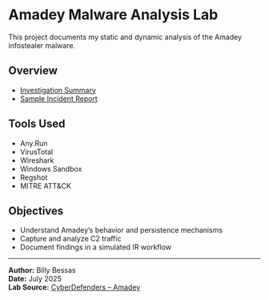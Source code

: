# Amadey Malware Analysis Lab

This project documents my static and dynamic analysis of the Amadey infostealer malware.

## Overview

- [Investigation Summary](Amadey_Lab_Investigation_Overview.md)
- [Sample Incident Report](Amadey_Sample_Incident_Report.md)

## Tools Used

- Any.Run  
- VirusTotal  
- Wireshark  
- Windows Sandbox  
- Regshot  
- MITRE ATT&CK

## Objectives

- Understand Amadey’s behavior and persistence mechanisms  
- Capture and analyze C2 traffic  
- Document findings in a simulated IR workflow

---

**Author:** Billy Bessas  
**Date:** July 2025  
**Lab Source:** [CyberDefenders – Amadey](https://cyberdefenders.org/blueteam-ctf-challenges/amadey/)
